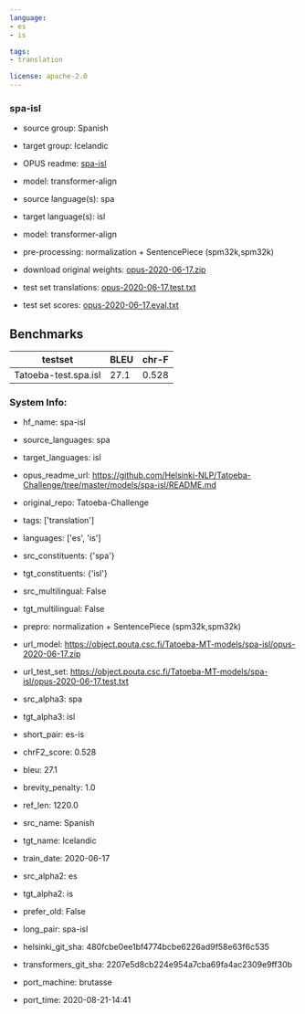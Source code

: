 ```yaml
---
language: 
- es
- is

tags:
- translation

license: apache-2.0
---
```


### spa-isl

* source group: Spanish 
* target group: Icelandic 
*  OPUS readme: [spa-isl](https://github.com/Helsinki-NLP/Tatoeba-Challenge/tree/master/models/spa-isl/README.md)

*  model: transformer-align
* source language(s): spa
* target language(s): isl
* model: transformer-align
* pre-processing: normalization + SentencePiece (spm32k,spm32k)
* download original weights: [opus-2020-06-17.zip](https://object.pouta.csc.fi/Tatoeba-MT-models/spa-isl/opus-2020-06-17.zip)
* test set translations: [opus-2020-06-17.test.txt](https://object.pouta.csc.fi/Tatoeba-MT-models/spa-isl/opus-2020-06-17.test.txt)
* test set scores: [opus-2020-06-17.eval.txt](https://object.pouta.csc.fi/Tatoeba-MT-models/spa-isl/opus-2020-06-17.eval.txt)

## Benchmarks

| testset               | BLEU  | chr-F |
|-----------------------|-------|-------|
| Tatoeba-test.spa.isl 	| 27.1 	| 0.528 |


### System Info: 
- hf_name: spa-isl

- source_languages: spa

- target_languages: isl

- opus_readme_url: https://github.com/Helsinki-NLP/Tatoeba-Challenge/tree/master/models/spa-isl/README.md

- original_repo: Tatoeba-Challenge

- tags: ['translation']

- languages: ['es', 'is']

- src_constituents: {'spa'}

- tgt_constituents: {'isl'}

- src_multilingual: False

- tgt_multilingual: False

- prepro:  normalization + SentencePiece (spm32k,spm32k)

- url_model: https://object.pouta.csc.fi/Tatoeba-MT-models/spa-isl/opus-2020-06-17.zip

- url_test_set: https://object.pouta.csc.fi/Tatoeba-MT-models/spa-isl/opus-2020-06-17.test.txt

- src_alpha3: spa

- tgt_alpha3: isl

- short_pair: es-is

- chrF2_score: 0.528

- bleu: 27.1

- brevity_penalty: 1.0

- ref_len: 1220.0

- src_name: Spanish

- tgt_name: Icelandic

- train_date: 2020-06-17

- src_alpha2: es

- tgt_alpha2: is

- prefer_old: False

- long_pair: spa-isl

- helsinki_git_sha: 480fcbe0ee1bf4774bcbe6226ad9f58e63f6c535

- transformers_git_sha: 2207e5d8cb224e954a7cba69fa4ac2309e9ff30b

- port_machine: brutasse

- port_time: 2020-08-21-14:41